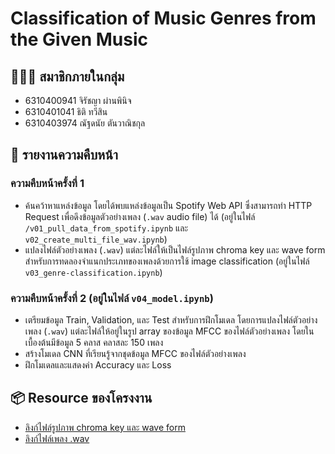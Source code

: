# Classification of Music Genres from the Given Music

## 👨‍👧‍👧 สมาชิกภายในกลุ่ม
- 6310400941 จิรัชญา ผ่านพินิจ
- 6310401041 ธิติ ทวีสิน
- 6310403974 ณัฐดนัย ตันวาณิชกุล

## 📝 รายงานความคืบหน้า
### ความคืบหน้าครั้งที่ 1
- ค้นคว้าหาแหล่งข้อมูล โดยได้พบแหล่งข้อมูลเป็น Spotify Web API ซึ่งสามารถทำ HTTP Request เพื่อดึงข้อมูลตัวอย่างเพลง (`.wav` audio file) ได้ (อยู่ในไฟล์ `/v01_pull_data_from_spotify.ipynb` และ `v02_create_multi_file_wav.ipynb`)
- แปลงไฟล์ตัวอย่างเพลง (`.wav`) แต่ละไฟล์ให้เป็นไฟล์รูปภาพ chroma key และ wave form สำหรับการทดลองจำแนกประเภทของเพลงด้วยการใช้ image classification (อยู่ในไฟล์ `v03_genre-classification.ipynb`)

### ความคืบหน้าครั้งที่ 2 (อยู่ในไฟล์ `v04_model.ipynb`)
- เตรียมข้อมูล Train, Validation, และ Test สำหรับการฝึกโมเดล โดยการแปลงไฟล์ตัวอย่างเพลง (`.wav`) แต่ละไฟล์ให้อยู่ในรูป array ของข้อมูล MFCC ของไฟล์ตัวอย่างเพลง โดยในเบื้องต้นมีข้อมูล 5 คลาส คลาสละ 150 เพลง
- สร้างโมเดล CNN ที่เรียนรู้จากชุดข้อมูล MFCC ของไฟล์ตัวอย่างเพลง
- ฝึกโมเดลและแสดงค่า Accuracy และ Loss

## 📦 Resource ของโครงงาน
- [ลิงก์ไฟล์รูปภาพ chroma key และ wave form](https://drive.google.com/drive/folders/1jTkwsPyasSwUhkH10SsyLqFdTN3Dn2qh)
- [ลิงก์ไฟล์เพลง .wav](https://drive.google.com/file/d/16YOO-ECQ_M4j4nF5oCfxYbD7wWBL5h5E/view?usp=share_link)
